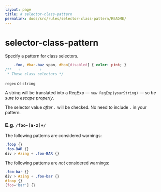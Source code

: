 ```yaml
---
layout: page
title: # selector-class-pattern
permalink: docs/src/rules/selector-class-pattern/README/
---
```


# selector-class-pattern

Specify a pattern for class selectors.

```css
    .foo, #bar.baz span, #hoo[disabled] { color: pink; }
/**   ↑         ↑
 * These class selectors */
```

`regex` or `string`

A string will be translated into a RegExp — `new RegExp(yourString)` — so *be sure to escape properly*.

The selector value *after `.`* will be checked. No need to include `.` in your pattern.

### E.g. `/foo-[a-z]+/`

The following patterns are considered warnings:

```css
.foop {}
.foo-BAR {}
div > #zing + .foo-BAR {}
```

The following patterns are *not* considered warnings:

```css
.foo-bar {}
div > #zing + .foo-bar {}
#foop {}
[foo='bar'] {}
```
